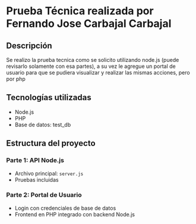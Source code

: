 # Prueba Técnica realizada por Fernando Jose Carbajal Carbajal

## Descripción
Se realizo la prueba tecnica como se solicito utilizando node.js (puede revisarlo solamente con esa partes), a su vez le agregue un portal de usuario para que se pudiera visualizar y realizar las mismas acciones, pero por php

## Tecnologías utilizadas
- Node.js
- PHP  
- Base de datos: test_db

## Estructura del proyecto
### Parte 1: API Node.js
- Archivo principal: `server.js`
- Pruebas incluidas

### Parte 2: Portal de Usuario
- Login con credenciales de base de datos
- Frontend en PHP integrado con backend Node.js
